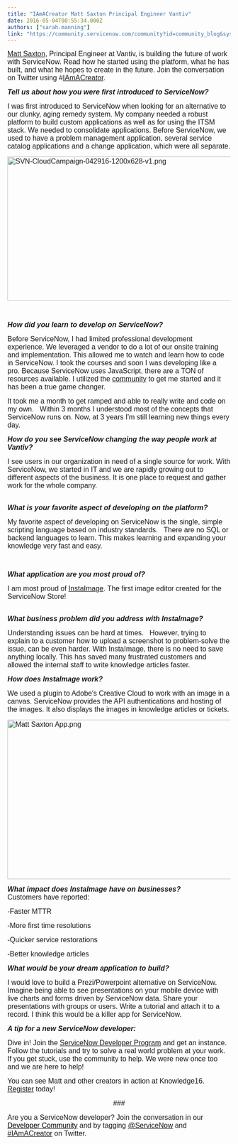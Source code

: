 ```yaml
---
title: "IAmACreator Matt Saxton Principal Engineer Vantiv"
date: 2016-05-04T00:55:34.000Z
authors: ["sarah.manning"]
link: "https://community.servicenow.com/community?id=community_blog&sys_id=e26c6ea1dbd0dbc01dcaf3231f96197d"
---
```

<p><span style="font-family: arial, helvetica, sans-serif; font-size: 12pt;"> <a title="" _jive_internal="true" href="/community?id=community_user_profile&user=af6fc669db181fc09c9ffb651f961987">Matt Saxton</a>, Principal Engineer at Vantiv, is building the future of work with ServiceNow. Read how he started using the platform, what he has built, and what he hopes to create in the future. Join the conversation on Twitter using #<a title="witter.com/search?q=%23iamacreator&src=typd" href="https://twitter.com/search?q=%23iamacreator&amp;src=typd">IAmACreator</a>. </span></p><p></p><p><span style="font-family: arial, helvetica, sans-serif; font-size: 12pt;"><strong><em>Tell us about how you were first introduced to ServiceNow?</em></strong></span></p><p><span style="font-size: 12pt; font-family: arial, helvetica, sans-serif;">I was first introduced to ServiceNow when looking for an alternative to our clunky, aging remedy system. My company needed a robust platform to build custom applications as well as for using the ITSM stack. We needed to consolidate applications. Before ServiceNow, we used to have a problem management application, several service catalog applications and a change application, which were all separate.</span></p><p></p><p><span style="font-size: 12pt; font-family: arial, helvetica, sans-serif;"><img   alt="SVN-CloudCampaign-042916-1200x628-v1.png" class="image-1 jive-image" src="25e42546db105b04ed6af3231f96194d.iix" style="width: 620px; height: 324px;"/></span></p><p><span style="font-size: 12pt; font-family: arial, helvetica, sans-serif;">   </span></p><p><span style="font-family: arial, helvetica, sans-serif; font-size: 12pt;"><strong><em>How did you learn to develop on ServiceNow?</em></strong></span></p><p><span style="font-family: arial, helvetica, sans-serif; font-size: 12pt;">Before ServiceNow, I had limited professional development experience. We leveraged a vendor to do a lot of our onsite training and implementation. This allowed me to watch and learn how to code in ServiceNow. I took the courses and soon I was developing like a pro. Because ServiceNow uses JavaScript, there are a TON of resources available. I utilized the <a title="" _jive_internal="true" href="/welcome">community</a> to get me started and it has been a true game changer.</span></p><p></p><p><span style="font-size: 12pt; font-family: arial, helvetica, sans-serif;">It took me a month to get ramped and able to really write and code on my own.   Within 3 months I understood most of the concepts that ServiceNow runs on. Now, at 3 years I'm still learning new things every day. </span></p><p></p><p><span style="font-family: arial, helvetica, sans-serif; font-size: 12pt;"><strong><em>How do you see ServiceNow changing the way people work at Vantiv? </em></strong></span></p><p><span style="font-family: arial, helvetica, sans-serif; font-size: 12pt;">I see users in our organization in need of a single source for work. With ServiceNow, we started in IT and we are rapidly growing out to different aspects of the business. It is one place to request and gather work for the whole company.<br/> <br/></span></p><p><span style="font-family: arial, helvetica, sans-serif; font-size: 12pt;"><strong><em>What is your favorite aspect of developing on the platform?</em></strong></span></p><p><span style="font-size: 12pt; font-family: arial, helvetica, sans-serif;">My favorite aspect of developing on ServiceNow is the single, simple scripting language based on industry standards.   There are no SQL or backend languages to learn. This makes learning and expanding your knowledge very fast and easy.</span></p><p><span style="font-family: arial, helvetica, sans-serif; font-size: 12pt;">   <em> </em></span></p><p><span style="font-family: arial, helvetica, sans-serif; font-size: 12pt;"><strong><em>What application are you most proud of?</em></strong></span></p><p><span style="font-family: arial, helvetica, sans-serif; font-size: 12pt;">I am most proud of <a title="tore.servicenow.com/$appstore.do#!/store/application/4d7b70b34f2bb10022d600f18110c70f/1.9.5?referer=$appstore.do%23!/store/search%3Fq%3Dinstaimage" href="https://store.servicenow.com/$appstore.do#!/store/application/4d7b70b34f2bb10022d600f18110c70f/1.9.5?referer=$appstore.do%23!/store/search%3Fq%3Dinstaimage">InstaImage</a>. The first image editor created for the ServiceNow Store!<br/> <br/></span></p><p><span style="font-family: arial, helvetica, sans-serif; font-size: 12pt;"><strong><em>What business problem did you address with InstaImage? </em></strong></span></p><p><span style="font-size: 12pt; font-family: arial, helvetica, sans-serif;">Understanding issues can be hard at times.   However, trying to explain to a customer how to upload a screenshot to problem-solve the issue, can be even harder. With InstaImage, there is no need to save anything locally. This has saved many frustrated customers and allowed the internal staff to write knowledge articles faster.</span></p><p></p><p><span style="font-family: arial, helvetica, sans-serif; font-size: 12pt;"><strong><em>How does InstaImage work?</em></strong></span></p><p><span style="font-size: 12pt; font-family: arial, helvetica, sans-serif;">We used a plugin to Adobe's Creative Cloud to work with an image in a canvas. ServiceNow provides the API authentications and hosting of the images. It also displays the images in knowledge articles or tickets.</span></p><p></p><p><span style="font-size: 12pt; font-family: arial, helvetica, sans-serif;"><img   alt="Matt Saxton App.png" class="image-2 jive-image" src="397e990edb5cd344e9737a9e0f96194d.iix" style="width: 620px; height: 359px;"/><br/> </span></p><p><span style="font-family: arial, helvetica, sans-serif; font-size: 12pt;"><strong><em>What impact does InstaImage have on businesses?<br/> </em></strong>Customers have reported:</span></p><p><span style="font-size: 12pt; font-family: arial, helvetica, sans-serif;">-Faster MTTR</span></p><p><span style="font-size: 12pt; font-family: arial, helvetica, sans-serif;">-More first time resolutions</span></p><p><span style="font-size: 12pt; font-family: arial, helvetica, sans-serif;">-Quicker service restorations</span></p><p><span style="font-size: 12pt; font-family: arial, helvetica, sans-serif;">-Better knowledge articles</span></p><p></p><p><span style="font-family: arial, helvetica, sans-serif; font-size: 12pt;"><strong><em>What would be your dream application to build? </em></strong></span></p><p><span style="font-size: 12pt; font-family: arial, helvetica, sans-serif;">I would love to build a Prezi/Powerpoint alternative on ServiceNow. Imagine being able to see presentations on your mobile device with live charts and forms driven by ServiceNow data. Share your presentations with groups or users. Write a tutorial and attach it to a record. I think this would be a killer app for ServiceNow.</span></p><p></p><p><span style="font-family: arial, helvetica, sans-serif; font-size: 12pt;"><strong><em>A tip for a new ServiceNow developer:</em></strong></span></p><p><span style="font-family: arial, helvetica, sans-serif; font-size: 12pt;">Dive in! Join the <a title="eveloper.servicenow.com/app.do#!/home" href="https://developer.servicenow.com/app.do#!/home">ServiceNow Developer Program</a> and get an instance. Follow the tutorials and try to solve a real world problem at your work. If you get stuck, use the community to help. We were new once too and we are here to help!</span></p><p></p><p></p><p><span style="font-family: arial, helvetica, sans-serif; font-size: 12pt;">You can see Matt and other creators in action at Knowledge16. <a title="owledge.servicenow.com/" href="http://knowledge.servicenow.com/">Register</a> today! </span></p><p></p><p align="center" style="text-align: center;"><span style="font-size: 12pt; font-family: arial, helvetica, sans-serif;">###</span></p><p></p><p><span style="font-family: arial, helvetica, sans-serif; font-size: 12pt;">Are you a ServiceNow developer? Join the conversation in our <a _jive_internal="true" href="/community?id=community_forum&sys_id=1e295a2ddbd897c068c1fb651f96199f"><span style="color: windowtext;">Developer Community</span></a> and by tagging <span style="text-decoration: underline;">@ServiceNow</span> and <span style="text-decoration: underline;">#IAmACreator</span> on Twitter.</span></p>